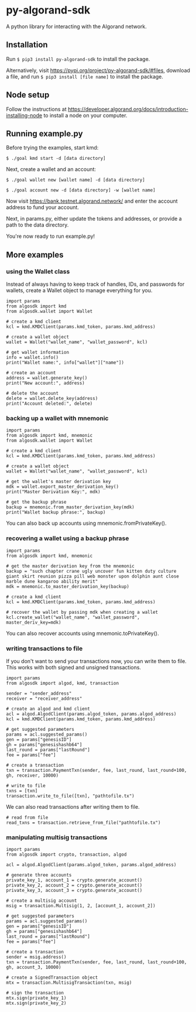 # py-algorand-sdk

A python library for interacting with the Algorand network.

## Installation

Run ```$ pip3 install py-algorand-sdk``` to install the package.

Alternatively, visit https://pypi.org/project/py-algorand-sdk/#files, download a file, and run ```$ pip3 install [file name]``` to install the package.

## Node setup 

Follow the instructions at https://developer.algorand.org/docs/introduction-installing-node to install a node on your computer. 

## Running example.py

Before trying the examples, start kmd:

```
$ ./goal kmd start -d [data directory]
```

Next, create a wallet and an account:

```
$ ./goal wallet new [wallet name] -d [data directory]
```

```
$ ./goal account new -d [data directory] -w [wallet name]
```

Now visit https://bank.testnet.algorand.network/ and enter the account address to fund your account.

Next, in params.py, either update the tokens and addresses, or provide a path to the data directory.

You're now ready to run example.py!

## More examples

### using the Wallet class
Instead of always having to keep track of handles, IDs, and passwords for wallets, create a Wallet object to manage everything for you.
```
import params
from algosdk import kmd
from algosdk.wallet import Wallet

# create a kmd client
kcl = kmd.KMDClient(params.kmd_token, params.kmd_address)

# create a wallet object
wallet = Wallet("wallet_name", "wallet_password", kcl)

# get wallet information
info = wallet.info()
print("Wallet name:", info["wallet"]["name"])

# create an account
address = wallet.generate_key()
print("New account:", address)

# delete the account
delete = wallet.delete_key(address)
print("Account deleted:", delete)
```

### backing up a wallet with mnemonic

```
import params
from algosdk import kmd, mnemonic
from algosdk.wallet import Wallet

# create a kmd client
kcl = kmd.KMDClient(params.kmd_token, params.kmd_address)

# create a wallet object
wallet = Wallet("wallet_name", "wallet_password", kcl)

# get the wallet's master derivation key
mdk = wallet.export_master_derivation_key()
print("Master Derivation Key:", mdk)

# get the backup phrase
backup = mnemonic.from_master_derivation_key(mdk)
print("Wallet backup phrase:", backup)
```
You can also back up accounts using mnemonic.fromPrivateKey().
### recovering a wallet using a backup phrase

```
import params
from algosdk import kmd, mnemonic

# get the master derivation key from the mnemonic
backup = "such chapter crane ugly uncover fun kitten duty culture giant skirt reunion pizza pill web monster upon dolphin aunt close marble dune kangaroo ability merit"
mdk = mnemonic.to_master_derivation_key(backup)

# create a kmd client
kcl = kmd.KMDClient(params.kmd_token, params.kmd_address)

# recover the wallet by passing mdk when creating a wallet
kcl.create_wallet("wallet_name", "wallet_password", master_deriv_key=mdk)
```
You can also recover accounts using mnemonic.toPrivateKey().
### writing transactions to file

If you don't want to send your transactions now, you can write them to file. This works with both signed and unsigned transactions.
```
import params
from algosdk import algod, kmd, transaction

sender = "sender_address"
receiver = "receiver_address"

# create an algod and kmd client
acl = algod.AlgodClient(params.algod_token, params.algod_address)
kcl = kmd.KMDClient(params.kmd_token, params.kmd_address)

# get suggested parameters
params = acl.suggested_params()
gen = params["genesisID"]
gh = params["genesishashb64"]
last_round = params["lastRound"]
fee = params["fee"]

# create a transaction
txn = transaction.PaymentTxn(sender, fee, last_round, last_round+100, gh, receiver, 10000)

# write to file
txns = [txn]
transaction.write_to_file([txn], "pathtofile.tx")
```

We can also read transactions after writing them to file.

```
# read from file
read_txns = transaction.retrieve_from_file("pathtofile.tx")
```

### manipulating multisig transactions

```
import params
from algosdk import crypto, transaction, algod

acl = algod.AlgodClient(params.algod_token, params.algod_address)

# generate three accounts
private_key_1, account_1 = crypto.generate_account()
private_key_2, account_2 = crypto.generate_account()
private_key_3, account_3 = crypto.generate_account()

# create a multisig account
msig = transaction.Multisig(1, 2, [account_1, account_2])

# get suggested parameters
params = acl.suggested_params()
gen = params["genesisID"]
gh = params["genesishashb64"]
last_round = params["lastRound"]
fee = params["fee"]

# create a transaction
sender = msig.address()
txn = transaction.PaymentTxn(sender, fee, last_round, last_round+100, gh, account_3, 10000)

# create a SignedTransaction object
mtx = transaction.MultisigTransaction(txn, msig)

# sign the transaction
mtx.sign(private_key_1)
mtx.sign(private_key_2)
```

